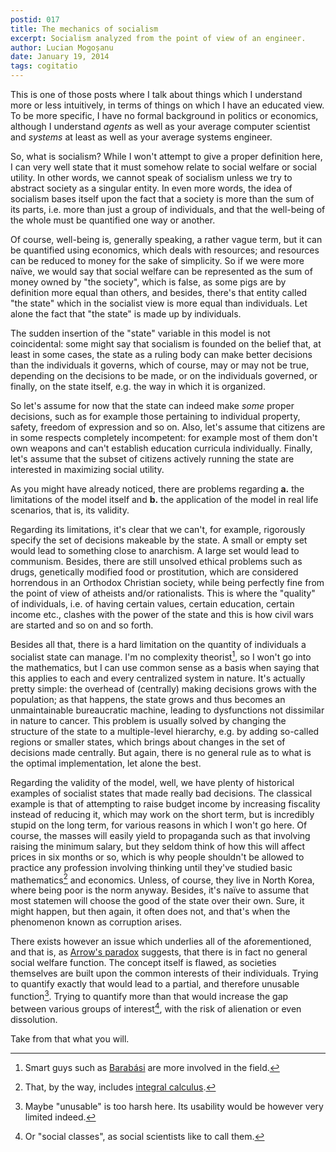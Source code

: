 ```yaml
---
postid: 017
title: The mechanics of socialism
excerpt: Socialism analyzed from the point of view of an engineer.
author: Lucian Mogoșanu
date: January 19, 2014
tags: cogitatio
---
```


This is one of those posts where I talk about things which I understand more or
less intuitively, in terms of things on which I have an educated view. To be
more specific, I have no formal background in politics or economics, although I
understand *agents* as well as your average computer scientist and *systems* at
least as well as your average systems engineer.

So, what is socialism? While I won't attempt to give a proper definition here,
I can very well state that it must somehow relate to social welfare or social
utility. In other words, we cannot speak of socialism unless we try to abstract
society as a singular entity. In even more words, the idea of socialism bases
itself upon the fact that a society is more than the sum of its parts, i.e.
more than just a group of individuals, and that the well-being of the whole
must be quantified one way or another.

Of course, well-being is, generally speaking, a rather vague term, but it can
be quantified using economics, which deals with resources; and resources can be
reduced to money for the sake of simplicity. So if we were more naïve, we would
say that social welfare can be represented as the sum of money owned by "the
society", which is false, as some pigs are by definition more equal than
others, and besides, there's that entity called "the state" which in the
socialist view is more equal than individuals. Let alone the fact that "the
state" is made up by individuals.

The sudden insertion of the "state" variable in this model is not coincidental:
some might say that socialism is founded on the belief that, at least in some
cases, the state as a ruling body can make better decisions than the
individuals it governs, which of course, may or may not be true, depending
on the decisions to be made, or on the individuals governed, or finally, on the
state itself, e.g. the way in which it is organized.

So let's assume for now that the state can indeed make *some* proper decisions,
such as for example those pertaining to individual property, safety, freedom of
expression and so on. Also, let's assume that citizens are in some respects
completely incompetent: for example most of them don't own weapons and can't
establish education curricula individually. Finally, let's assume that the
subset of citizens actively running the state are interested in maximizing
social utility.

As you might have already noticed, there are problems regarding **a.** the
limitations of the model itself and **b.** the application of the model in real
life scenarios, that is, its validity.

Regarding its limitations, it's clear that we can't, for example, rigorously
specify the set of decisions makeable by the state. A small or empty set would
lead to something close to anarchism. A large set would lead to communism.
Besides, there are still unsolved ethical problems such as drugs, genetically
modified food or prostitution, which are considered horrendous in an Orthodox
Christian society, while being perfectly fine from the point of view of
atheists and/or rationalists. This is where the "quality" of individuals, i.e.
of having certain values, certain education, certain income etc., clashes with
the power of the state and this is how civil wars are started and so on and so
forth.

Besides all that, there is a hard limitation on the quantity of individuals a
socialist state can manage. I'm no complexity theorist[^1], so I won't go into
the mathematics, but I can use common sense as a basis when saying that this
applies to each and every centralized system in nature. It's actually pretty
simple: the overhead of (centrally) making decisions grows with the population;
as that happens, the state grows and thus becomes an unmaintainable
bureaucratic machine, leading to dysfunctions not dissimilar in nature to
cancer. This problem is usually solved by changing the structure of the state
to a multiple-level hierarchy, e.g. by adding so-called regions or smaller
states, which brings about changes in the set of decisions made centrally. But
again, there is no general rule as to what is the optimal implementation, let
alone the best.

Regarding the validity of the model, well, we have plenty of historical
examples of socialist states that made really bad decisions. The classical
example is that of attempting to raise budget income by increasing fiscality
instead of reducing it, which may work on the short term, but is incredibly
stupid on the long term, for various reasons in which I won't go here. Of
course, the masses will easily yield to propaganda such as that involving
raising the minimum salary, but they seldom think of how this will affect
prices in six months or so, which is why people shouldn't be allowed to
practice any profession involving thinking until they've studied basic
mathematics[^2] and economics. Unless, of course, they live in North Korea,
where being poor is the norm anyway. Besides, it's naïve to assume that most
statemen will choose the good of the state over their own. Sure, it might
happen, but then again, it often does not, and that's when the phenomenon known
as corruption arises.

There exists however an issue which underlies all of the aforementioned, and
that is, as [Arrow's paradox][3] suggests, that there is in fact no general
social welfare function. The concept itself is flawed, as societies themselves
are built upon the common interests of their individuals. Trying to quantify
exactly that would lead to a partial, and therefore unusable function[^3].
Trying to quantify more than that would increase the gap between various groups
of interest[^4], with the risk of alienation or even dissolution.

Take from that what you will.

[^1]: Smart guys such as [Barabási][1] are more involved in the field.

[^2]: That, by the way, includes [integral calculus][2].

[^3]: Maybe "unusable" is too harsh here. Its usability would be however very
limited indeed.

[^4]: Or "social classes", as social scientists like to call them.

[1]: http://en.wikipedia.org/wiki/Albert-L%C3%A1szl%C3%B3_Barab%C3%A1si
[2]: http://www.youtube.com/watch?v=zSGWoXDFM64
[3]: http://en.wikipedia.org/wiki/Arrow's_impossibility_theorem
